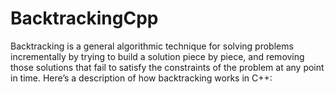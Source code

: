 # BacktrackingCpp
Backtracking is a general algorithmic technique for solving problems incrementally by trying to build a solution piece by piece, and removing those solutions that fail to satisfy the constraints of the problem at any point in time. Here’s a description of how backtracking works in C++:
